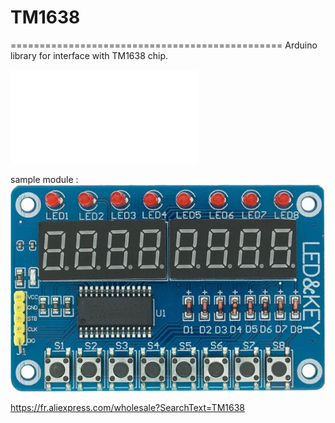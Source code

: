 # TM1638
===============================================
Arduino library for interface with TM1638 chip. 

![datasheet](ressources/tm1638.pdf)

sample module :
![module](ressources/Module-TM1638.webp)

https://fr.aliexpress.com/wholesale?SearchText=TM1638
